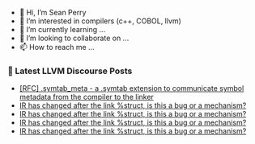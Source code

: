 - 👋 Hi, I’m Sean Perry
- 👀 I’m interested in compilers (c++, COBOL, llvm)
- 🌱 I’m currently learning ...
- 💞️ I’m looking to collaborate on ...
- 📫 How to reach me ...

<!---
s66perry/s66perry is a ✨ special ✨ repository because its `README.md` (this file) appears on your GitHub profile.
You can click the Preview link to take a look at your changes.
--->
### 📕 Latest LLVM Discourse Posts

<!-- DISCOURSE-LLVM:START -->
- [[RFC] .symtab_meta - a .symtab extension to communicate symbol metadata from the compiler to the linker](https://discourse.llvm.org/t/rfc-symtab-meta-a-symtab-extension-to-communicate-symbol-metadata-from-the-compiler-to-the-linker/82352#post_10)
- [IR has changed after the link %struct, is this a bug or a mechanism?](https://discourse.llvm.org/t/ir-has-changed-after-the-link-struct-is-this-a-bug-or-a-mechanism/82501#post_10)
- [IR has changed after the link %struct, is this a bug or a mechanism?](https://discourse.llvm.org/t/ir-has-changed-after-the-link-struct-is-this-a-bug-or-a-mechanism/82501#post_9)
- [IR has changed after the link %struct, is this a bug or a mechanism?](https://discourse.llvm.org/t/ir-has-changed-after-the-link-struct-is-this-a-bug-or-a-mechanism/82501#post_8)
- [IR has changed after the link %struct, is this a bug or a mechanism?](https://discourse.llvm.org/t/ir-has-changed-after-the-link-struct-is-this-a-bug-or-a-mechanism/82501#post_7)
<!-- DISCOURSE-LLVM:END -->
